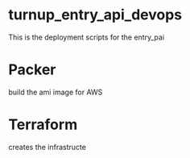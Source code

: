 # turnup_entry_api_devops
This is the deployment scripts for the entry_pai

# Packer
build the ami image for AWS

# Terraform
creates the infrastructe

